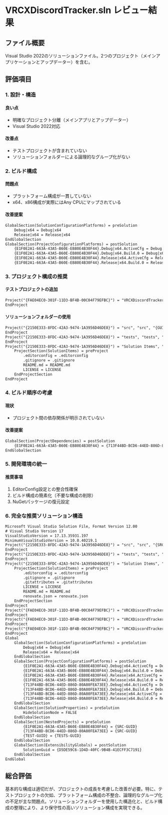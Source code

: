 # VRCXDiscordTracker.sln レビュー結果

## ファイル概要

Visual Studio 2022のソリューションファイル。2つのプロジェクト（メインアプリケーションとアップデーター）を含む。

## 評価項目

### 1. 設計・構造

#### 良い点

- 明確なプロジェクト分離（メインアプリとアップデーター）
- Visual Studio 2022対応

#### 改善点

- テストプロジェクトが含まれていない
- ソリューションフォルダーによる論理的なグループ化がない

### 2. ビルド構成

#### 問題点

- プラットフォーム構成が一貫していない
- x64、x86構成が実際にはAny CPUにマップされている

#### 改善提案

```xml
GlobalSection(SolutionConfigurationPlatforms) = preSolution
    Debug|x64 = Debug|x64
    Release|x64 = Release|x64
EndGlobalSection
GlobalSection(ProjectConfigurationPlatforms) = postSolution
    {E1F0E2A1-663A-43A5-B60E-EB80E4B30F44}.Debug|x64.ActiveCfg = Debug|x64
    {E1F0E2A1-663A-43A5-B60E-EB80E4B30F44}.Debug|x64.Build.0 = Debug|x64
    {E1F0E2A1-663A-43A5-B60E-EB80E4B30F44}.Release|x64.ActiveCfg = Release|x64
    {E1F0E2A1-663A-43A5-B60E-EB80E4B30F44}.Release|x64.Build.0 = Release|x64
```

### 3. プロジェクト構成の推奨

#### テストプロジェクトの追加

```xml
Project("{FAE04EC0-301F-11D3-BF4B-00C04F79EFBC}") = "VRCXDiscordTracker.Tests", "VRCXDiscordTracker.Tests\VRCXDiscordTracker.Tests.csproj", "{GUID}"
EndProject
```

#### ソリューションフォルダーの使用

```xml
Project("{2150E333-8FDC-42A3-9474-1A3956D46DE8}") = "src", "src", "{GUID}"
EndProject
Project("{2150E333-8FDC-42A3-9474-1A3956D46DE8}") = "tests", "tests", "{GUID}"
EndProject
Project("{2150E333-8FDC-42A3-9474-1A3956D46DE8}") = "Solution Items", "Solution Items", "{GUID}"
    ProjectSection(SolutionItems) = preProject
        .editorconfig = .editorconfig
        .gitignore = .gitignore
        README.md = README.md
        LICENSE = LICENSE
    EndProjectSection
EndProject
```

### 4. ビルド順序の考慮

#### 現状

- プロジェクト間の依存関係が明示されていない

#### 改善提案

```xml
GlobalSection(ProjectDependencies) = postSolution
    {E1F0E2A1-663A-43A5-B60E-EB80E4B30F44} = {713F44BD-BCD6-44ED-886D-80A80FEA73EE}
EndGlobalSection
```

### 5. 開発環境の統一

#### 推奨事項

1. EditorConfig設定との整合性確保
2. ビルド構成の簡素化（不要な構成の削除）
3. NuGetパッケージの復元設定

### 6. 完全な推奨ソリューション構造

```xml
Microsoft Visual Studio Solution File, Format Version 12.00
# Visual Studio Version 17
VisualStudioVersion = 17.13.35931.197
MinimumVisualStudioVersion = 10.0.40219.1
Project("{2150E333-8FDC-42A3-9474-1A3956D46DE8}") = "src", "src", "{SRC-GUID}"
EndProject
Project("{2150E333-8FDC-42A3-9474-1A3956D46DE8}") = "tests", "tests", "{TESTS-GUID}"
EndProject
Project("{2150E333-8FDC-42A3-9474-1A3956D46DE8}") = "Solution Items", "Solution Items", "{ITEMS-GUID}"
    ProjectSection(SolutionItems) = preProject
        .editorconfig = .editorconfig
        .gitignore = .gitignore
        .gitattributes = .gitattributes
        LICENSE = LICENSE
        README.md = README.md
        renovate.json = renovate.json
    EndProjectSection
EndProject
Project("{FAE04EC0-301F-11D3-BF4B-00C04F79EFBC}") = "VRCXDiscordTracker", "VRCXDiscordTracker\VRCXDiscordTracker.csproj", "{E1F0E2A1-663A-43A5-B60E-EB80E4B30F44}"
EndProject
Project("{FAE04EC0-301F-11D3-BF4B-00C04F79EFBC}") = "VRCXDiscordTracker.Updater", "VRCXDiscordTracker.Updater\VRCXDiscordTracker.Updater.csproj", "{713F44BD-BCD6-44ED-886D-80A80FEA73EE}"
EndProject
Project("{FAE04EC0-301F-11D3-BF4B-00C04F79EFBC}") = "VRCXDiscordTracker.Tests", "VRCXDiscordTracker.Tests\VRCXDiscordTracker.Tests.csproj", "{TEST-GUID}"
EndProject
Global
    GlobalSection(SolutionConfigurationPlatforms) = preSolution
        Debug|x64 = Debug|x64
        Release|x64 = Release|x64
    EndGlobalSection
    GlobalSection(ProjectConfigurationPlatforms) = postSolution
        {E1F0E2A1-663A-43A5-B60E-EB80E4B30F44}.Debug|x64.ActiveCfg = Debug|x64
        {E1F0E2A1-663A-43A5-B60E-EB80E4B30F44}.Debug|x64.Build.0 = Debug|x64
        {E1F0E2A1-663A-43A5-B60E-EB80E4B30F44}.Release|x64.ActiveCfg = Release|x64
        {E1F0E2A1-663A-43A5-B60E-EB80E4B30F44}.Release|x64.Build.0 = Release|x64
        {713F44BD-BCD6-44ED-886D-80A80FEA73EE}.Debug|x64.ActiveCfg = Debug|x64
        {713F44BD-BCD6-44ED-886D-80A80FEA73EE}.Debug|x64.Build.0 = Debug|x64
        {713F44BD-BCD6-44ED-886D-80A80FEA73EE}.Release|x64.ActiveCfg = Release|x64
        {713F44BD-BCD6-44ED-886D-80A80FEA73EE}.Release|x64.Build.0 = Release|x64
    EndGlobalSection
    GlobalSection(SolutionProperties) = preSolution
        HideSolutionNode = FALSE
    EndGlobalSection
    GlobalSection(NestedProjects) = preSolution
        {E1F0E2A1-663A-43A5-B60E-EB80E4B30F44} = {SRC-GUID}
        {713F44BD-BCD6-44ED-886D-80A80FEA73EE} = {SRC-GUID}
        {TEST-GUID} = {TESTS-GUID}
    EndGlobalSection
    GlobalSection(ExtensibilityGlobals) = postSolution
        SolutionGuid = {D5DE59C6-1D4D-40FC-9B4B-41ECFF3C7191}
    EndGlobalSection
EndGlobal
```

## 総合評価

基本的な構成は適切だが、プロジェクトの成長を考慮した改善が必要。特に、テストプロジェクトの欠如、プラットフォーム構成の不整合、論理的なグループ化の不足が主な問題点。ソリューションフォルダーを使用した構造化と、ビルド構成の整理により、より保守性の高いソリューション構成を実現できる。